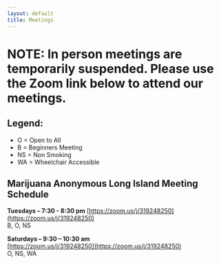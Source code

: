 ```yaml
---
layout: default
title: Meetings
---
```


# NOTE: In person meetings are temporarily suspended. Please use the Zoom link below to attend our meetings.

## **Legend:**
* O = Open to All
* B = Beginners Meeting
* NS = Non Smoking
* WA = Wheelchair Accessible

## **Marijuana Anonymous Long Island Meeting Schedule**

**Tuesdays – 7:30 - 8:30 pm**
[https://zoom.us/j/319248250](https://zoom.us/j/319248250)<br/>
B, O, NS

<p/>

**Saturdays – 9:30 – 10:30 am**  
[https://zoom.us/j/319248250](https://zoom.us/j/319248250)<br/>
O, NS, WA 